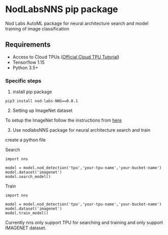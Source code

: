 # NodLabsNNS pip package

Nod Labs AutoML package for neural architecture search and model training of image classification

## Requirements
* Access to Cloud TPUs ([Official Cloud TPU Tutorial](https://cloud.google.com/tpu/docs/tutorials/mnasnet))
* Tensorflow 1.15
* Python 3.5+

### Specific steps
1. install pip package
```
pip3 install nod-labs-NNS==0.0.1
```
2. Setting up ImageNet dataset

To setup the ImageNet follow the instructions from [here](https://cloud.google.com/tpu/docs/tutorials/amoebanet#full-dataset)

3. Use nodlabsNNS package for neural architecture search and train

create a python file

Search

```
import nns

model = model.nod_detection('tpu','your-tpu-name','your-bucket-name')
model.dataset('imagenet')
model.search_model()
```
Train
```
import nns

model = model.nod_detection('tpu','your-tpu-name','your-bucket-name')
model.dataset('imagenet')
model.train_model()
```
Currently nns only support TPU for searching and training and only support IMAGENET dataset.






